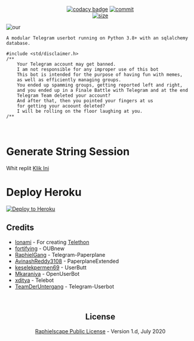 <p align="center">
    <a href="https://www.codacy.com/manual/rizgustiadi/Simple-Userbot?utm_source=github.com&utm_medium=referral&utm_content=rizgustiadi/Simple-Userbot&utm_campaign=Badge_Grade"><img src="https://img.shields.io/codacy/grade/c460544d68334a51b84c83ce8d3a1e98?style=for-the-badge&logo=codacy" alt="codacy badge" /></a>
    <a href="https://github.com/rizgustiadi/Simple-Userbot/commits/master"><img src="https://img.shields.io/github/last-commit/rizgustiadi/Simple-Userbot/master?style=for-the-badge&logo=github" alt="commit" /></a></br>
    <a href="https://github.com/rizgustiadi/Simple-Userbot"><img src="https://img.shields.io/github/repo-size/rizgustiadi/Simple-Userbot?style=for-the-badge&logo=github" alt="size" /></a>
</p>

![our](https://telegra.ph/file/42d57cae901ae6b0322ba.jpg)

`
 A modular Telegram userbot running on Python 3.8+ with an sqlalchemy database.
`

```
#include <std/disclaimer.h>
/**
    Your Telegram account may get banned.
    I am not responsible for any improper use of this bot
    This bot is intended for the purpose of having fun with memes,
    as well as efficiently managing groups.
    You ended up spamming groups, getting reported left and right,
    and you ended up in a Finale Battle with Telegram and at the end
    Telegram Team deleted your account?
    And after that, then you pointed your fingers at us
    for getting your acoount deleted?
    I will be rolling on the floor laughing at you.
/**
```

<p align="center">&nbsp;</p>

# Generate String Session
Whit replit <a href="https://replit.com/@Zalloveya/AkenoXNew">Klik Ini</a>
# Deploy Heroku
<p><a href="https://heroku.com/deploy?template=https://github.com/bambank9/testbot/tree/master"> <img src="https://www.herokucdn.com/deploy/button.svg" alt="Deploy to Heroku" /></a></p>


## Credits
* [lonami](https://lonami.dev) - For creating [Telethon](https://github.com/LonamiWebs/Telethon)
* [fortifying](https://github.com/fortifying/OUBnew) - OUBnew
* [RaphielGang](https://github.com/RaphielGang) - Telegram-Paperplane
* [AvinashReddy3108](https://github.com/AvinashReddy3108) - PaperplaneExtended
* [keselekpermen69](https://github.com/keselekpermen69/UserButt) - UserButt
* [Mkaraniya](https://github.com/mkaraniya) - OpenUserBot
* [xditya](https://github.com/xditya/TeleBot) - Telebot
* [TeamDerUntergang](https://github.com/TeamDerUntergang/Telegram-UserBot) - Telegram-Userbot

<p align="center">&nbsp;</p>
<h2 align="center">License</h2>
<p align="center"><a href="https://github.com/rizgustiadi/Simple-Userbot/master/LICENSE">Raphielscape Public License</a> - Version 1.d, July 2020</p>

